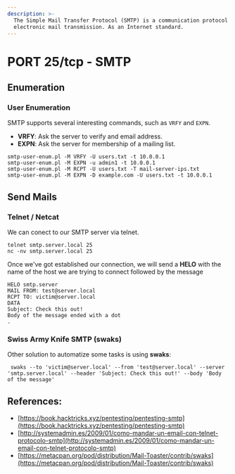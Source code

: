 ```yaml
---
description: >-
  The Simple Mail Transfer Protocol (SMTP) is a communication protocol for
  electronic mail transmission. As an Internet standard.
---
```


# PORT 25/tcp - SMTP

## Enumeration

### User Enumeration

SMTP supports several interesting commands, such as `VRFY` and `EXPN`.

* **VRFY**: Ask the server to verify and email address.
* **EXPN**: Ask the server for membership of a mailing list.

```
smtp-user-enum.pl -M VRFY -U users.txt -t 10.0.0.1
smtp-user-enum.pl -M EXPN -u admin1 -t 10.0.0.1
smtp-user-enum.pl -M RCPT -U users.txt -T mail-server-ips.txt
smtp-user-enum.pl -M EXPN -D example.com -U users.txt -t 10.0.0.1
```

## Send Mails

### Telnet / Netcat

We can conect to our SMTP server via telnet.

```
telnet smtp.server.local 25
nc -nv smtp.server.local 25
```

Once we've got established our connection, we will send a **HELO** with the name of the host we are trying to connect followed by the message

```
HELO smtp.server
MAIL FROM: test@server.local
RCPT TO: victim@server.local
DATA
Subject: Check this out!
Body of the message ended with a dot
.
```

### Swiss Army Knife SMTP (swaks)

Other solution to automatize some tasks is using **swaks**:

```
 swaks --to 'victim@server.local' --from 'test@server.local' --server 'smtp.server.local' --header 'Subject: Check this out!' --body 'Body of the message'
```

## References:

* [https://book.hacktricks.xyz/pentesting/pentesting-smtp](https://book.hacktricks.xyz/pentesting/pentesting-smtp)
* [http://systemadmin.es/2009/01/como-mandar-un-email-con-telnet-protocolo-smtp](http://systemadmin.es/2009/01/como-mandar-un-email-con-telnet-protocolo-smtp)
* [https://metacpan.org/pod/distribution/Mail-Toaster/contrib/swaks](https://metacpan.org/pod/distribution/Mail-Toaster/contrib/swaks)
